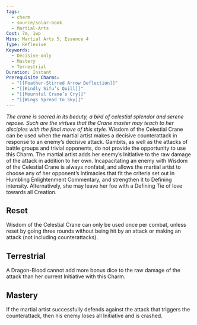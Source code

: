```yaml
---
tags:
  - charm
  - source/solar-book
  - Martial-Arts
Cost: 7m, 1wp
Mins: Martial Arts 5, Essence 4
Type: Reflexive
Keywords:
  - Decisive-only
  - Mastery
  - Terrestrial
Duration: Instant
Prerequisite Charms:
  - "[[Feather-Stirred Arrow Deflection]]"
  - "[[Kindly Sifu’s Quill]]"
  - "[[Mournful Crane’s Cry]]"
  - "[[Wings Spread to Sky]]"
---
```

*The crane is sacred in its beauty, a bird of celestial splendor and serene repose. Such are the virtues that the Crane master may teach to her disciples with the final move of this style.* 
Wisdom of the Celestial Crane can be used when the martial artist makes a decisive counterattack in response to an enemy’s decisive attack. Gambits, as well as the attacks of battle groups and trivial opponents, do not provide the opportunity to use this Charm.
The martial artist adds her enemy’s Initiative to the raw damage of the attack in addition to her own. Incapacitating an enemy with Wisdom of the Celestial Crane is always nonfatal, and allows the martial artist to choose any of her opponent’s Intimacies that fit the criteria set out in Humbling Enlightenment Commentary, and strengthen it to Defining intensity. Alternatively, she may leave her foe with a Defining Tie of love towards all Creation. 
## Reset
Wisdom of the Celestial Crane can only be used once per combat, unless reset by going three rounds without being hit by an attack or making an attack (not including counterattacks). 
## Terrestrial
A Dragon-Blood cannot add more bonus dice to the raw damage of the attack than her current Initiative with this Charm. 
## Mastery
If the martial artist successfully defends against the attack that triggers the counterattack, then his enemy loses all Initiative and is crashed. 